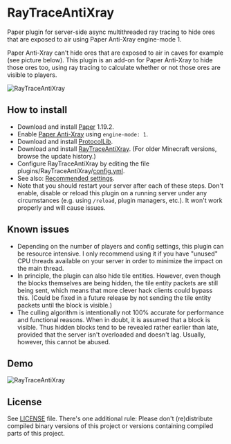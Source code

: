 # RayTraceAntiXray
Paper plugin for server-side async multithreaded ray tracing to hide ores that are exposed to air using Paper Anti-Xray engine-mode 1.

Paper Anti-Xray can't hide ores that are exposed to air in caves for example (see picture below). This plugin is an add-on for Paper Anti-Xray to hide those ores too, using ray tracing to calculate whether or not those ores are visible to players.

![RayTraceAntiXray](https://user-images.githubusercontent.com/18699205/185815590-4b2efce6-5a26-4579-b079-e9958a454fd0.gif)
## How to install
* Download and install [Paper](https://papermc.io/downloads) 1.19.2.
* Enable [Paper Anti-Xray](https://docs.papermc.io/paper/anti-xray) using `engine-mode: 1`.
* Download and install [ProtocolLib](https://www.spigotmc.org/resources/protocollib.1997/).
* Download and install [RayTraceAntiXray](https://builtbybit.com/resources/raytraceantixray.24914/). (For older Minecraft versions, browse the update history.)
* Configure RayTraceAntiXray by editing the file plugins/RayTraceAntiXray/[config.yml](RayTraceAntiXray/src/main/resources/config.yml).
* See also: [Recommended settings](https://gist.github.com/stonar96/69ca0311392188b7ac2ece226286147f).
* Note that you should restart your server after each of these steps. Don't enable, disable or reload this plugin on a running server under any circumstances (e.g. using `/reload`, plugin managers, etc.). It won't work properly and will cause issues.
## Known issues
* Depending on the number of players and config settings, this plugin can be resource intensive. I only recommend using it if you have "unused" CPU threads available on your server in order to minimize the impact on the main thread.
* In principle, the plugin can also hide tile entities. However, even though the blocks themselves are being hidden, the tile entity packets are still being sent, which means that more clever hack clients could bypass this. (Could be fixed in a future release by not sending the tile entity packets until the block is visible.)
* The culling algorithm is intentionally not 100% accurate for performance and functional reasons. When in doubt, it is assumed that a block is visible. Thus hidden blocks tend to be revealed rather earlier than late, provided that the server isn't overloaded and doesn't lag. Usually, however, this cannot be abused.
## Demo
![RayTraceAntiXray](https://user-images.githubusercontent.com/18699205/112784731-aed75e00-9052-11eb-92d6-b0dd4af79290.gif)
## License
See [LICENSE](LICENSE) file. There's one additional rule: Please don't (re)distribute compiled binary versions of this project or versions containing compiled parts of this project.
